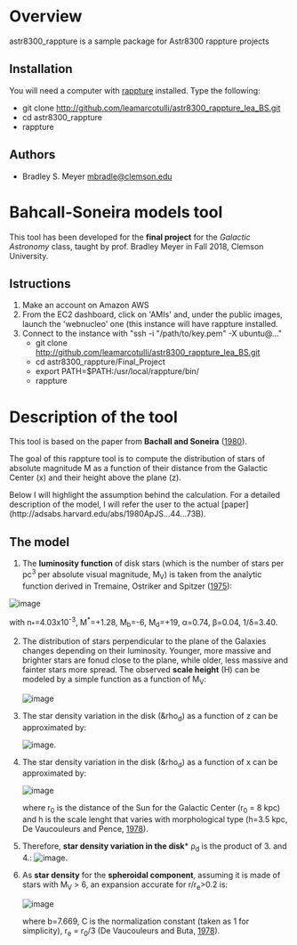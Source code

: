 Overview
========

astr8300_rappture is a sample package for Astr8300 rappture projects

Installation
------------

You will need a computer with [rappture](https://nanohub.org/infrastructure/rappture/) installed.  Type the following:

* git clone http://github.com/leamarcotulli/astr8300_rappture_lea_BS.git
* cd astr8300_rappture
* rappture

Authors
-------

- Bradley S. Meyer <mbradle@clemson.edu>

Bahcall-Soneira models tool
===========================
This tool has been developed for the **final project** for the *Galactic Astronomy* class, taught by prof. Bradley Meyer in Fall 2018, Clemson University.

Istructions
------------

1. Make an account on Amazon AWS
2. From the EC2 dashboard, click on 'AMIs' and, under the public images, launch the 'webnucleo' one (this instance will have rappture installed.
3. Connect to the instance with "ssh -i "/path/to/key.pem" -X ubuntu@..."
   * git clone http://github.com/leamarcotulli/astr8300_rappture_lea_BS.git
   * cd astr8300_rappture/Final_Project
   * export PATH=$PATH:/usr/local/rappture/bin/
   * rappture

Description of the tool
=========================
This tool is based on the paper from **Bachall and Soneira** ([1980](http://adsabs.harvard.edu/abs/1980ApJS...44...73B)).
<p>The goal of this rappture tool is to compute the distribution of stars of absolute magnitude M as a function of their distance from the Galactic Center (x) and their height above the plane (z).</p>
<p>Below I will highlight the assumption behind the calculation. For a detailed description of the model, I will refer the user to the actual [paper](http://adsabs.harvard.edu/abs/1980ApJS...44...73B).</p>

The model
-----------
1. The **luminosity function** of disk stars (which is the number of stars per pc<sup>3</sup> per absolute visual magnitude, M<sub>V</sub>) is taken from the analytic function derived in Tremaine, Ostriker and Spitzer ([1975](http://adsabs.harvard.edu/abs/1975ApJ...196..407T)):

![image](http://www.sciweavers.org/download/Tex2Img_1544553247.jpg)

<p>with n<sub>*</sub>=4.03x10<sup>-3</sup>, M<sup>*</sup>=+1.28, M<sub>b</sub>=-6, M<sub>d</sub>=+19, &alpha;=0.74, &beta;=0.04, 1/&delta;=3.40. </p>

2. The distribution of stars perpendicular to the plane of the Galaxies changes depending on their luminosity. Younger, more massive and brighter stars are fonud close to the plane, while older, less massive and fainter stars more spread. The observed **scale height** (H) can be modeled by a simple function as a function of M<sub>V</sub>: 

   ![image](http://www.sciweavers.org/download/Tex2Img_1544553954.jpg)

3. The star density variation in the disk (&rho<sub>d</sub>) as a function of z can be approximated by:

   ![image](http://www.sciweavers.org/download/Tex2Img_1544554170.jpg).

4. The star density variation in the disk (&rho<sub>d</sub>) as a function of x can be approximated by:

   ![image](http://www.sciweavers.org/download/Tex2Img_1544555158.jpg)
   
   where r<sub>0</sub> is the distance of the Sun for the Galactic Center (r<sub>0</sub> = 8 kpc) and h is the scale lenght that varies with morphological type (h=3.5 kpc, De Vaucouleurs and Pence, [1978](http://adsabs.harvard.edu/abs/1978AJ.....83.1163D)).


5. Therefore, **star density variation in the disk*** &rho;<sub>d</sub> is the product of 3. and 4.:
   ![image](http://www.sciweavers.org/download/Tex2Img_1544555770.jpg).
 
6. As **star density** for the **spheroidal component**, assuming it is made of stars with M<sub>V</sub> > 6, an expansion accurate for r/r<sub>e</sub>>0.2 is:

   ![image](http://www.sciweavers.org/download/Tex2Img_1544555621.jpg)
   
   where b=7.669, C is the normalization constant (taken as 1 for simplicity), r<sub>e</sub> = r<sub>0</sub>/3 (De Vaucouleurs and Buta, [1978](http://adsabs.harvard.edu/abs/1978AJ.....83.1383D)). 
   

 

